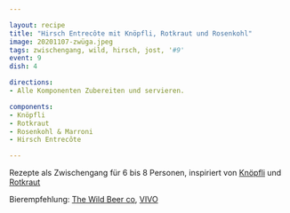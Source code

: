 ```yaml
---

layout: recipe
title: "Hirsch Entrecôte mit Knöpfli, Rotkraut und Rosenkohl"
image: 20201107-zwüga.jpeg
tags: zwischengang, wild, hirsch, jost, '#9'
event: 9
dish: 4

directions:
- Alle Komponenten Zubereiten und servieren.

components:
- Knöpfli
- Rotkraut
- Rosenkohl & Marroni
- Hirsch Entrecôte

---
```


Rezepte als Zwischengang für 6 bis 8 Personen, inspiriert von [Knöpfli](https://www.bettybossi.ch/de/Rezept/ShowRezept/BB_ETXX041101_0006A-40-de?setDevice=auto) und [Rotkraut](https://fooby.ch/de/rezepte/18407/rotkraut-)

Bierempfehlung: [The Wild Beer co](https://www.wildbeerco.com/), [VIVO](https://www.wildbeerco.com/item/612/Beers/Vivo-Bottle.html)

